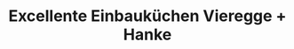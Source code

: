 ---
title: "Excellente Einbauküchen Vieregge + Hanke"
url: /minden/excellente-einbaukuechen-vieregge-hanke/
shop: Küchen
---